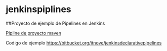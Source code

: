 # jenkinspiplines

##Proyecto de ejemplo de Pipelines en Jenkins

[Pipline de proyecto maven](https://github.com/francescjp/jenkinspiplines/blob/master/pipes/maven2.groovy)

Codigo de ejemplo
https://bitbucket.org/itnove/jenkinsdeclarativepipelines
